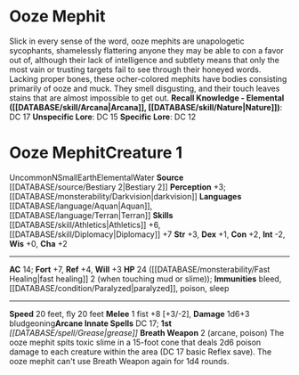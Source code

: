 ﻿---
ac: '14'
alignment: N
charisma: '+2'
constitution: '+2'
creature_ability:
- Breath Weapon
creature_family: '[[DATABASE/monsterfamily/Elemental, Mephit|Elemental, Mephit]]'
dexterity: '+1'
element: Earth, Water
fly_speed: '20'
fortitude: '+7'
hp: 24 ( fast healing 2 (when touching mud or slime))
id: '661'
immunity:
- bleed
- '[[DATABASE/condition/Paralyzed|paralyzed]]'
- '[[DATABASE/trait/Poison|poison]]'
- '[[DATABASE/trait/Sleep|sleep]]'
intelligence: '-2'
land_speed: '20'
language:
- '[[DATABASE/language/Aquan|Aquan]]'
- '[[DATABASE/language/Terran|Terran]]'
level: '1'
max_speed: '20'
name: Ooze Mephit
perception: '+3'
rarity: Uncommon
reflex: '+4'
sense:
- '[[DATABASE/monsterability/Darkvision|darkvision]]'
size: Small
skill:
- '[[DATABASE/skill/Athletics|Athletics]] +6'
- '[[DATABASE/skill/Diplomacy|Diplomacy]] +7'
source: '[[DATABASE/source/Bestiary 2|Bestiary 2]]'
speed:
- 20 feet
- fly 20 feet
spell:
- '[[DATABASE/spell/Grease|Grease]]'
strength: '+3'
strength_req: '3'
strongest_save:
- Fortitude
trait:
- '[[DATABASE/trait/Earth|Earth]]'
- '[[DATABASE/trait/Elemental|Elemental]]'
- '[[DATABASE/trait/Uncommon|Uncommon]]'
- '[[DATABASE/trait/Water|Water]]'
type: Creature
vision: Darkvision
weakest_save:
- Will
will: '+3'
wisdom: '+0'

---
# Ooze Mephit

Slick in every sense of the word, ooze mephits are unapologetic sycophants, shamelessly flattering anyone they may be able to con a favor out of, although their lack of intelligence and subtlety means that only the most vain or trusting targets fail to see through their honeyed words. Lacking proper bones, these ocher-colored mephits have bodies consisting primarily of ooze and muck. They smell disgusting, and their touch leaves stains that are almost impossible to get out.
**Recall Knowledge - Elemental ([[DATABASE/skill/Arcana|Arcana]], [[DATABASE/skill/Nature|Nature]])**: DC 17
**Unspecific Lore**: DC 15
**Specific Lore**: DC 12

# Ooze Mephit<span class="item-type">Creature 1</span>

<span class="trait-uncommon item-trait">Uncommon</span><span class="trait-alignment item-trait">N</span><span class="trait-size item-trait">Small</span><span class="item-trait">Earth</span><span class="item-trait">Elemental</span><span class="item-trait">Water</span>
**Source** [[DATABASE/source/Bestiary 2|Bestiary 2]] 
**Perception** +3; [[DATABASE/monsterability/Darkvision|darkvision]]
**Languages** [[DATABASE/language/Aquan|Aquan]], [[DATABASE/language/Terran|Terran]]
**Skills** [[DATABASE/skill/Athletics|Athletics]] +6, [[DATABASE/skill/Diplomacy|Diplomacy]] +7
**Str** +3, **Dex** +1, **Con** +2, **Int** -2, **Wis** +0, **Cha** +2

---
**AC** 14; **Fort** +7, **Ref** +4, **Will** +3
**HP** 24 ([[DATABASE/monsterability/Fast Healing|fast healing]] 2 (when touching mud or slime)); **Immunities** bleed, [[DATABASE/condition/Paralyzed|paralyzed]], poison, sleep

---
**Speed** 20 feet, fly 20 feet
<span class="in-box-ability">**Melee** <span class="action-icon">1</span> fist +8 [+3/-2], **Damage** 1d6+3 bludgeoning</span>**Arcane Innate Spells** DC 17; **1st** _[[DATABASE/spell/Grease|grease]]_
<span class="in-box-ability">**Breath Weapon** <span class="action-icon">2</span> (arcane, poison) The ooze mephit spits toxic slime in a 15-foot cone that deals 2d6 poison damage to each creature within the area (DC 17 basic Reflex save). The ooze mephit can't use Breath Weapon again for 1d4 rounds.</span>